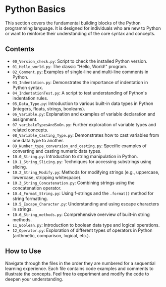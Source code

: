 # Python Basics

This section covers the fundamental building blocks of the Python programming language. It is designed for individuals who are new to Python or want to reinforce their understanding of the core syntax and concepts.

## Contents

-   `00_Version_check.py`: Script to check the installed Python version.
-   `01_Hello_world.py`: The classic "Hello, World!" program.
-   `02_Comment.py`: Examples of single-line and multi-line comments in Python.
-   `03_Indentation.py`: Demonstrates the importance of indentation in Python syntax.
-   `04_IndentationTest.py`: A script to test understanding of Python's indentation rules.
-   `05_Data_Type.py`: Introduction to various built-in data types in Python (integers, floats, strings, booleans).
-   `06_Variable.py`: Explanation and examples of variable declaration and assignment.
-   `07_varibaleTypesAndSoOn.py`: Further exploration of variable types and related concepts.
-   `08_Variable_Casting_Type.py`: Demonstrates how to cast variables from one data type to another.
-   `09_Number_type_conversion_and_casting.py`: Specific examples of converting and casting numeric data types.
-   `10.0_String.py`: Introduction to string manipulation in Python.
-   `10.1_String_Slicing.py`: Techniques for accessing substrings using slicing.
-   `10.2_String_Modify.py`: Methods for modifying strings (e.g., uppercase, lowercase, stripping whitespace).
-   `10.3_String_Concatenation.py`: Combining strings using the concatenation operator.
-   `10.4_Format_String.py`: Using f-strings and the `.format()` method for string formatting.
-   `10.5_Escape_Character.py`: Understanding and using escape characters in strings.
-   `10.6_String_methods.py`: Comprehensive overview of built-in string methods.
-   `11_Boolean.py`: Introduction to boolean data type and logical operations.
-   `12_Operator.py`: Exploration of different types of operators in Python (arithmetic, comparison, logical, etc.).

## How to Use

Navigate through the files in the order they are numbered for a sequential learning experience. Each file contains code examples and comments to illustrate the concepts. Feel free to experiment and modify the code to deepen your understanding.